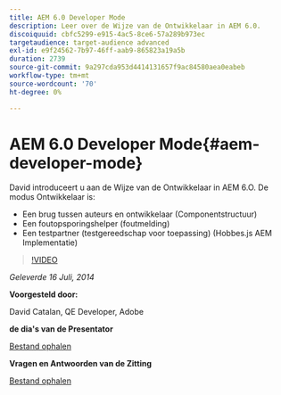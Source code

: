```yaml
---
title: AEM 6.0 Developer Mode
description: Leer over de Wijze van de Ontwikkelaar in AEM 6.0.
discoiquuid: cbfc5299-e915-4ac5-8ce6-57a289b973ec
targetaudience: target-audience advanced
exl-id: e9f24562-7b97-46ff-aab9-865823a19a5b
duration: 2739
source-git-commit: 9a297cda953d4414131657f9ac84580aea0eabeb
workflow-type: tm+mt
source-wordcount: '70'
ht-degree: 0%

---
```


# AEM 6.0 Developer Mode{#aem-developer-mode}

David introduceert u aan de Wijze van de Ontwikkelaar in AEM 6.O. De modus Ontwikkelaar is:

* Een brug tussen auteurs en ontwikkelaar (Componentstructuur)
* Een foutopsporingshelper (foutmelding)
* Een testpartner (testgereedschap voor toepassing) (Hobbes.js AEM Implementatie)

>[!VIDEO](https://video.tv.adobe.com/v/19501/?quality=9)

*Geleverde 16 Juli, 2014*

**Voorgesteld door:**

David Catalan, QE Developer, Adobe

**de dia&#39;s van de Presentator**

[Bestand ophalen](assets/aem-6-developer-mode-07-16-14.pdf)

**Vragen en Antwoorden van de Zitting**

[Bestand ophalen](assets/q-a-developer-mode-7-16-14.pdf)
<!--
[Get back to the Overview](https://helpx.adobe.com/experience-manager/kt/eseminars/gems/aem-index.html)
-->
